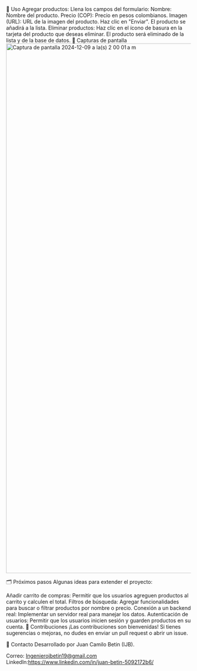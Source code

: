 🧰 Uso
Agregar productos:
Llena los campos del formulario:
Nombre: Nombre del producto.
Precio (COP): Precio en pesos colombianos.
Imagen (URL): URL de la imagen del producto.
Haz clic en "Enviar". El producto se añadirá a la lista.
Eliminar productos:
Haz clic en el ícono de basura en la tarjeta del producto que deseas eliminar.
El producto será eliminado de la lista y de la base de datos.
🎨 Capturas de pantalla
<img width="1440" alt="Captura de pantalla 2024-12-09 a la(s) 2 00 01 a m" src="https://github.com/user-attachments/assets/5821c736-afcf-4434-a65a-3af260cb9f21">

 
🗂️ Próximos pasos
Algunas ideas para extender el proyecto:

Añadir carrito de compras: Permitir que los usuarios agreguen productos al carrito y calculen el total.
Filtros de búsqueda: Agregar funcionalidades para buscar o filtrar productos por nombre o precio.
Conexión a un backend real: Implementar un servidor real para manejar los datos.
Autenticación de usuarios: Permitir que los usuarios inicien sesión y guarden productos en su cuenta.
🤝 Contribuciones
¡Las contribuciones son bienvenidas! Si tienes sugerencias o mejoras, no dudes en enviar un pull request o abrir un issue.


📧 Contacto
Desarrollado por Juan Camilo Betin (IJB).

Correo: Ingenierojbetin19@gmail.com
LinkedIn:https://www.linkedin.com/in/juan-betin-5092172b6/

